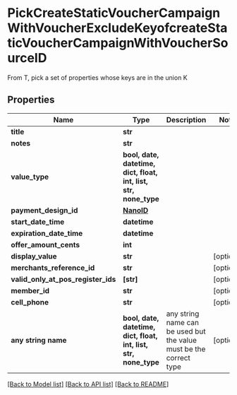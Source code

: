 # PickCreateStaticVoucherCampaignWithVoucherExcludeKeyofcreateStaticVoucherCampaignWithVoucherSourceID

From T, pick a set of properties whose keys are in the union K

## Properties
Name | Type | Description | Notes
------------ | ------------- | ------------- | -------------
**title** | **str** |  | 
**notes** | **str** |  | 
**value_type** | **bool, date, datetime, dict, float, int, list, str, none_type** |  | 
**payment_design_id** | [**NanoID**](NanoID.md) |  | 
**start_date_time** | **datetime** |  | 
**expiration_date_time** | **datetime** |  | 
**offer_amount_cents** | **int** |  | 
**display_value** | **str** |  | [optional] 
**merchants_reference_id** | **str** |  | [optional] 
**valid_only_at_pos_register_ids** | **[str]** |  | [optional] 
**member_id** | **str** |  | [optional] 
**cell_phone** | **str** |  | [optional] 
**any string name** | **bool, date, datetime, dict, float, int, list, str, none_type** | any string name can be used but the value must be the correct type | [optional]

[[Back to Model list]](../README.md#documentation-for-models) [[Back to API list]](../README.md#documentation-for-api-endpoints) [[Back to README]](../README.md)


